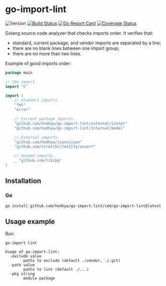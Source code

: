 # go-import-lint

![Version](https://img.shields.io/github/v/tag/hedhyw/go-import-lint)
[![Build Status](https://travis-ci.org/hedhyw/go-import-lint.svg?branch=master)](https://travis-ci.org/hedhyw/go-import-lint)
[![Go Report Card](https://goreportcard.com/badge/github.com/hedhyw/go-import-lint)](https://goreportcard.com/report/github.com/hedhyw/go-import-lint)
[![Coverage Status](https://coveralls.io/repos/github/hedhyw/go-import-lint/badge.svg?branch=master)](https://coveralls.io/github/hedhyw/go-import-lint?branch=master)

Golang source code analyzer that checks imports order. It verifies that:
- standard, current package, and vendor imports are separated by a line;
- there are no blank lines between one import group;
- there are no more than two lines.

Example of good imports order:

<!-- ReadmeExample -->
```go
package main

// CGo import.
import "C"

import (
    // Standart imports.
    "fmt"
    "error"

    // Current package imports.
    "github.com/hedhyw/go-import-lint/internal/linter"
    "github.com/hedhyw/go-import-lint/internal/model"

    // External imports.
    "github.com/hedhyw/jsonscjson"
    "github.com/stretchr/testify/assert"

    // Unused imports.
    _ "github.com/lib/pq"
)
```
<!-- /ReadmeExample -->

## Installation

### Go

```sh
go install github.com/hedhyw/go-import-lint/cmd/go-import-lint@latest
```

## Usage example

Run:

`go-import-lint`

```
Usage of go-import-lint:
  -exclude value
        paths to exclude (default ./vendor, ./.git)
  -path value
        paths to lint (default ./...)
  -pkg string
        module package
```
